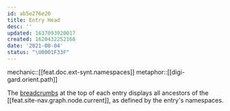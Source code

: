 ```yaml
---
id: ab5e276e20
title: Entry Head
desc: ''
updated: 1637093920017
created: 1620432252168
date: '2021-08-04'
status: "\U0001F33F"
---
```


mechanic::[[feat.doc.ext-synt.namespaces]]
metaphor::[[digi-gard.orient.path]]


The [breadcrumbs](https://en.wikipedia.org/wiki/Breadcrumb_navigation) at the top of each entry displays all ancestors of the [[feat.site-nav.graph.node.current]], as defined by the entry's namespaces.
